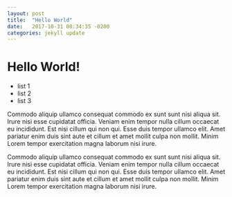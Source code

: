 ```yaml
---
layout: post
title:  "Hello World"
date:   2017-10-31 00:34:35 -0200
categories: jekyll update
---
```


# Hello World!

- list 1
- list 2
- list 3

Commodo aliquip ullamco consequat commodo ex sunt sunt nisi aliqua sit.
Irure nisi esse cupidatat officia. Veniam enim tempor nulla cillum occaecat eu incididunt. Est nisi cillum qui non qui. Esse duis tempor ullamco elit. Amet pariatur enim duis sint aute et cillum et amet mollit culpa non mollit. Minim Lorem tempor exercitation magna laborum nisi irure.

Commodo aliquip ullamco consequat commodo ex sunt sunt nisi aliqua sit.
Irure nisi esse cupidatat officia. Veniam enim tempor nulla cillum occaecat eu incididunt. Est nisi cillum qui non qui. Esse duis tempor ullamco elit. Amet pariatur enim duis sint aute et cillum et amet mollit culpa non mollit. Minim Lorem tempor exercitation magna laborum nisi irure.